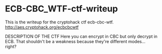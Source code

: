 # ECB-CBC_WTF-ctf-writeup
This is the writeup for the cryptohack ctf ecb-cbc-wtf. http://aes.cryptohack.org/ecbcbcwtf

DESCRIPTION OF THE CTF
Here you can encrypt in CBC but only decrypt in ECB. That shouldn't be a weakness because they're different modes... right?


